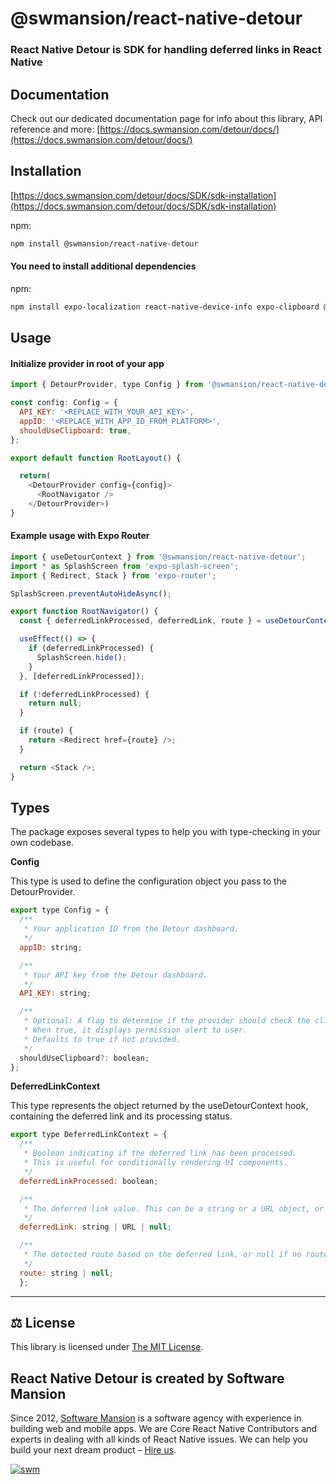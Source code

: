 # @swmansion/react-native-detour

### React Native Detour is SDK for handling deferred links in React Native

## Documentation

Check out our dedicated documentation page for info about this library, API reference and more: [https://docs.swmansion.com/detour/docs/](https://docs.swmansion.com/detour/docs/)

## Installation

[https://docs.swmansion.com/detour/docs/SDK/sdk-installation](https://docs.swmansion.com/detour/docs/SDK/sdk-installation)

npm:

```sh
npm install @swmansion/react-native-detour
```

#### You need to install additional dependencies

npm:

```sh
npm install expo-localization react-native-device-info expo-clipboard @react-native-async-storage/async-storage expo-application
```

## Usage

#### Initialize provider in root of your app

```js
import { DetourProvider, type Config } from '@swmansion/react-native-detour';

const config: Config = {
  API_KEY: '<REPLACE_WITH_YOUR_API_KEY>',
  appID: '<REPLACE_WITH_APP_ID_FROM_PLATFORM>',
  shouldUseClipboard: true,
};

export default function RootLayout() {

  return(
    <DetourProvider config={config}>
      <RootNavigator />
    </DetourProvider>)
}
```

#### Example usage with Expo Router

```js
import { useDetourContext } from '@swmansion/react-native-detour';
import * as SplashScreen from 'expo-splash-screen';
import { Redirect, Stack } from 'expo-router';

SplashScreen.preventAutoHideAsync();

export function RootNavigator() {
  const { deferredLinkProcessed, deferredLink, route } = useDetourContext();

  useEffect(() => {
    if (deferredLinkProcessed) {
      SplashScreen.hide();
    }
  }, [deferredLinkProcessed]);

  if (!deferredLinkProcessed) {
    return null;
  }

  if (route) {
    return <Redirect href={route} />;
  }

  return <Stack />;
}
```

## Types

The package exposes several types to help you with type-checking in your own codebase.

**Config**

This type is used to define the configuration object you pass to the DetourProvider.

```js
export type Config = {
  /**
   * Your application ID from the Detour dashboard.
   */
  appID: string;

  /**
   * Your API key from the Detour dashboard.
   */
  API_KEY: string;

  /**
   * Optional: A flag to determine if the provider should check the clipboard for a deferred link.
   * When true, it displays permission alert to user.
   * Defaults to true if not provided.
   */
  shouldUseClipboard?: boolean;
};
```

**DeferredLinkContext**

This type represents the object returned by the useDetourContext hook, containing the deferred link and its processing status.

```js
export type DeferredLinkContext = {
  /**
   * Boolean indicating if the deferred link has been processed.
   * This is useful for conditionally rendering UI components.
   */
  deferredLinkProcessed: boolean;

  /**
   * The deferred link value. This can be a string or a URL object, or null if no link was found.
   */
  deferredLink: string | URL | null;

  /**
   * The detected route based on the deferred link, or null if no route was detected.
   */
  route: string | null;
  };
```

---

## :balance_scale: License

This library is licensed under [The MIT License](./LICENSE).

## React Native Detour is created by Software Mansion

Since 2012, [Software Mansion](https://swmansion.com) is a software agency with experience in building web and mobile apps. We are Core React Native Contributors and experts in dealing with all kinds of React Native issues. We can help you build your next dream product – [Hire us](https://swmansion.com/contact/projects?utm_source=react-native-executorch&utm_medium=readme).

[![swm](https://logo.swmansion.com/logo?color=white&variant=desktop&width=150&tag=react-native-executorch-github 'Software Mansion')](https://swmansion.com)
